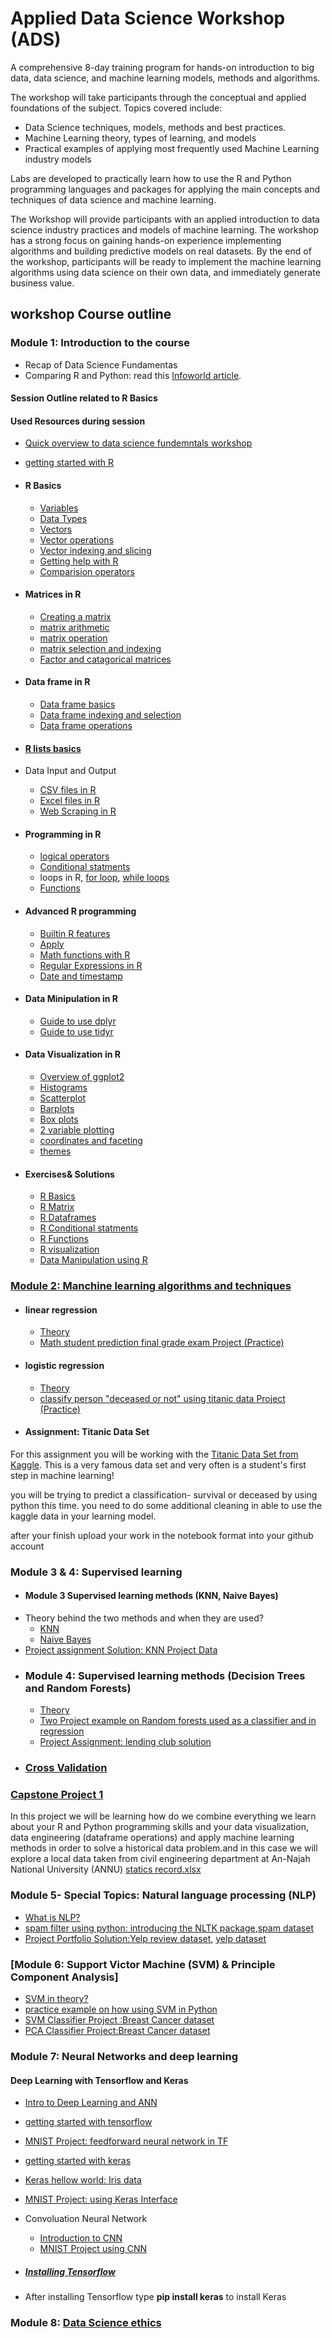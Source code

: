 # Applied Data Science Workshop (ADS)
A comprehensive 8-day training program for hands-on introduction to big data, data science, and machine learning models, methods and algorithms.

The workshop will take participants through the conceptual and applied foundations of the subject. Topics covered include:
* Data Science techniques, models, methods and best practices.
* Machine Learning theory, types of learning, and models
* Practical examples of applying most frequently used Machine Learning industry models

Labs are developed to practically learn how to use the R and Python programming languages and packages for applying the main concepts and techniques of data science and machine learning.

The Workshop will provide participants with an applied introduction to data science industry practices and models of machine learning. The workshop has a strong focus on gaining hands-on experience implementing algorithms and building predictive models on real datasets. By the end of the workshop, participants will be ready to implement the machine learning algorithms using data science on their own data, and immediately generate business value.

## workshop Course outline
### Module 1: Introduction to the course
  * Recap of Data Science Fundamentas
  * Comparing R and Python: read this [Infoworld article](http://www.infoworld.com/article/3187550/data-science/python-vs-r-the-battle-for-data-scientist-mind-share.html).
#### Session Outline related to R Basics
#### Used Resources during session
* [Quick overview to data science fundemntals workshop](https://github.com/Abdel-Razzak/DSF)
* [getting started with R](https://github.com/Abdel-Razzak/ADS/blob/master/S1/INDEX%201-Introduction%20to%20R.ipynb)

* #### R Basics
   * [Variables](http://htmlpreview.github.io/?https://github.com/Abdel-Razzak/ADS/blob/master/S1/Notes/Basics%20of%20R%20and%20Data%20Types/R%20Basics/Variables.html)
   * [Data Types](http://htmlpreview.github.io/?https://github.com/Abdel-Razzak/ADS/blob/master/S1/Notes/Basics%20of%20R%20and%20Data%20Types/R%20Basics/R%20Data%20Types%20.html)
   * [Vectors](http://htmlpreview.github.io/?https://github.com/Abdel-Razzak/ADS/blob/master/S1/Notes/Basics%20of%20R%20and%20Data%20Types/R%20Basics/Vector%20Basics.html)
   * [Vector operations](http://htmlpreview.github.io/?https://github.com/Abdel-Razzak/ADS/blob/master/S1/Notes/Basics%20of%20R%20and%20Data%20Types/R%20Basics/Vector%20Operations.html)
   * [Vector indexing and slicing](http://htmlpreview.github.io/?https://github.com/Abdel-Razzak/ADS/blob/master/S1/Notes/Basics%20of%20R%20and%20Data%20Types/R%20Basics/Vector%20Indexing%20and%20Slicing.html)
   * [Getting help with R](http://htmlpreview.github.io/?https://github.com/Abdel-Razzak/ADS/blob/master/S1/Notes/Basics%20of%20R%20and%20Data%20Types/R%20Basics/Getting%20Help%20with%20R.html)
   * [Comparision operators](http://htmlpreview.github.io/?https://github.com/Abdel-Razzak/ADS/blob/master/S1/Notes/Basics%20of%20R%20and%20Data%20Types/R%20Basics/Comparison%20Operators.html)
* #### Matrices in R
   * [Creating a matrix](http://htmlpreview.github.io/?https://github.com/Abdel-Razzak/ADS/blob/master/S1/Notes/Basics%20of%20R%20and%20Data%20Types/R%20Matrices/Creating%20a%20Matrix.html)
   * [matrix arithmetic](http://htmlpreview.github.io/?https://github.com/Abdel-Razzak/ADS/blob/master/S1/Notes/Basics%20of%20R%20and%20Data%20Types/R%20Matrices/Matrix%20Arithmetic.html)
   * [matrix operation](http://htmlpreview.github.io/?https://github.com/Abdel-Razzak/ADS/blob/master/S1/Notes/Basics%20of%20R%20and%20Data%20Types/R%20Matrices/Matrix%20Operations.html)
   * [matrix selection and indexing](http://htmlpreview.github.io/?https://github.com/Abdel-Razzak/ADS/blob/master/S1/Notes/Basics%20of%20R%20and%20Data%20Types/R%20Matrices/Matrix%20Selection%20and%20Indexing.html)
   * [Factor and catagorical matrices](http://htmlpreview.github.io/?https://github.com/Abdel-Razzak/ADS/blob/master/S1/Notes/Basics%20of%20R%20and%20Data%20Types/R%20Matrices/Factor%20and%20Categorical%20Matrices.html)
* #### Data frame in R
   * [Data frame basics](http://htmlpreview.github.io/?https://github.com/Abdel-Razzak/ADS/blob/master/S1/Notes/Basics%20of%20R%20and%20Data%20Types/R%20Data%20Frames/Data%20Frame%20Basics.html)
   * [Data frame indexing and selection](http://htmlpreview.github.io/?https://github.com/Abdel-Razzak/ADS/blob/master/S1/Notes/Basics%20of%20R%20and%20Data%20Types/R%20Data%20Frames/Data%20Frame%20Selection%20and%20Indexing.html)
   * [Data frame operations](http://htmlpreview.github.io/?https://github.com/Abdel-Razzak/ADS/blob/master/S1/Notes/Basics%20of%20R%20and%20Data%20Types/R%20Data%20Frames/Overview%20of%20Data%20Frame%20Operations.html)
* #### [R lists basics](https://github.com/Abdel-Razzak/ADS/blob/master/S1/Notes/Basics%20of%20R%20and%20Data%20Types/R%20Lists/R%20Lists%20Basics.html)

* Data Input and Output
   * [CSV files in R](http://htmlpreview.github.io/?https://github.com/Abdel-Razzak/ADS/blob/master/S1/Notes/Data%20Input%20and%20Output%20with%20R/CSV%20Input%20and%20Output.html)
   * [Excel files in R](http://htmlpreview.github.io/?https://github.com/Abdel-Razzak/ADS/blob/master/S1/Notes/Data%20Input%20and%20Output%20with%20R/Excel%20files%20with%20R.html)
   * [Web Scraping in R](http://htmlpreview.github.io/?https://github.com/Abdel-Razzak/ADS/blob/master/S1/Notes/Data%20Input%20and%20Output%20with%20R/Web%20Scraping%20Data%20with%20R.html)

* #### Programming in R
   * [logical operators](https://github.com/Abdel-Razzak/ADS/blob/master/S1/Notes/Programming%20with%20R/Logical%20Operators.html)
   * [Conditional statments](http://htmlpreview.github.io/?https://github.com/Abdel-Razzak/ADS/blob/master/S1/Notes/Programming%20with%20R/if%2C%20else%2C%20else%20if%20Statements.html)
   * loops in R, [for loop](http://htmlpreview.github.io/?https://github.com/Abdel-Razzak/ADS/blob/master/S1/Notes/Programming%20with%20R/for%20loops.html), [while loops](http://htmlpreview.github.io/?https://github.com/Abdel-Razzak/ADS/blob/master/S1/Notes/Programming%20with%20R/while%20loops.html)
   * [Functions](http://htmlpreview.github.io/?https://github.com/Abdel-Razzak/ADS/blob/master/S1/Notes/Programming%20with%20R/functions.html)
  
* #### Advanced R programming
   * [Builtin R features](http://htmlpreview.github.io/?https://github.com/Abdel-Razzak/ADS/blob/master/S1/Notes/Advanced%20Programming%20with%20R/Built-in_R_Features.html)
   * [Apply](http://htmlpreview.github.io/?https://github.com/Abdel-Razzak/ADS/blob/master/S1/Notes/Advanced%20Programming%20with%20R/Apply.html)
   * [Math functions with R](http://htmlpreview.github.io/?https://github.com/Abdel-Razzak/ADS/blob/master/S1/Notes/Advanced%20Programming%20with%20R/Math_functions_with_R.html)
   * [Regular Expressions in R](http://htmlpreview.github.io/?https://github.com/Abdel-Razzak/ADS/blob/master/S1/Notes/Advanced%20Programming%20with%20R/Regular_Expressions.html)
   * [Date and timestamp](http://htmlpreview.github.io/?https://github.com/Abdel-Razzak/ADS/blob/master/S1/Notes/Advanced%20Programming%20with%20R/Timestamps.html)

* #### Data Minipulation in R
   * [Guide to use dplyr](http://htmlpreview.github.io/?https://github.com/Abdel-Razzak/ADS/blob/master/S1/Notes/Data%20Manipulation%20in%20R/Guide%20to%20using%20dplyr.html)
   * [Guide to use tidyr](http://htmlpreview.github.io/?https://github.com/Abdel-Razzak/ADS/blob/master/S1/Notes/Data%20Manipulation%20in%20R/Guide%20to%20using%20tidyr.html)

* #### Data Visualization in R
   * [Overview of ggplot2]()
   * [Histograms](http://htmlpreview.github.io/?https://github.com/Abdel-Razzak/ADS/blob/master/S1/Notes/Data%20Visualization%20with%20ggplot2/Histograms%20with%20ggplot2.html)
   * [Scatterplot](http://htmlpreview.github.io/?https://github.com/Abdel-Razzak/ADS/blob/master/S1/Notes/Data%20Visualization%20with%20ggplot2/Scatterplots%20with%20ggplot2.html)
   * [Barplots](http://htmlpreview.github.io/?https://github.com/Abdel-Razzak/ADS/blob/master/S1/Notes/Data%20Visualization%20with%20ggplot2/Barplots%20with%20ggplot2.html)
   * [Box plots](http://htmlpreview.github.io/?https://github.com/Abdel-Razzak/ADS/blob/master/S1/Notes/Data%20Visualization%20with%20ggplot2/Boxplots%20with%20ggplot2.html)
   * [2 variable plotting](http://htmlpreview.github.io/?https://github.com/Abdel-Razzak/ADS/blob/master/S1/Notes/Data%20Visualization%20with%20ggplot2/2%20Variable%20Plotting%20with%20ggplot2.html)
   * [coordinates and faceting](http://htmlpreview.github.io/?https://github.com/Abdel-Razzak/ADS/blob/master/S1/Notes/Data%20Visualization%20with%20ggplot2/Coordinates%20and%20Faceting%20with%20ggplot2.html)
   * [themes](http://htmlpreview.github.io/?https://github.com/Abdel-Razzak/ADS/blob/master/S1/Notes/Data%20Visualization%20with%20ggplot2/Themes.html)

* #### Exercises& Solutions
  * [R Basics](https://github.com/Abdel-Razzak/ADS/blob/master/S1/Solutions/R%20Basics.ipynb)
  * [R Matrix](https://github.com/Abdel-Razzak/ADS/blob/master/S1/Solutions/RMatrix.ipynb)
  * [R Dataframes](https://github.com/Abdel-Razzak/ADS/blob/master/S1/Solutions/R%20Dataframes.ipynb)
  * [R Conditional statments](https://github.com/Abdel-Razzak/ADS/blob/master/S1/Solutions/R%20conditional%20statements.ipynb)
  * [R Functions](https://github.com/Abdel-Razzak/ADS/blob/master/S1/Solutions/R%20Functions.ipynb)
  * [R visualization](https://github.com/Abdel-Razzak/ADS/blob/master/S1/Solutions/R%20ggplot2.ipynb)
  * [Data Manipulation using R](https://github.com/Abdel-Razzak/ADS/blob/master/S1/Solutions/R%20Datamanipulation.ipynb)

  
### [Module 2: Manchine learning algorithms and techniques](https://github.com/Abdel-Razzak/ADS/blob/master/S2/INTRO%20TO%20ML.ipynb)

* #### linear regression
   * [Theory](https://github.com/Abdel-Razzak/ADS/blob/master/S2/History.ipynb)
   * [Math student prediction final grade exam Project (Practice)](https://github.com/Abdel-Razzak/ADS/blob/master/S2/Linear%20Reg.ipynb)
  
* #### logistic regression
   * [Theory](https://github.com/Abdel-Razzak/ADS/blob/master/S2/logistic%20regression_lecture%20.ipynb)
   * [classify person "deceased or not" using titanic data Project (Practice)](https://github.com/Abdel-Razzak/ADS/blob/master/S2/logistic%20Reg.ipynb)

* #### Assignment: Titanic Data Set
For this assignment you will be working with the [Titanic Data Set from Kaggle](https://www.kaggle.com/c/titanic). This is a very famous data set and very often is a student's first step in machine learning! 

you will be trying to predict a classification- survival or deceased by using python this time. you need to do some additional cleaning in able to use the kaggle data in your learning model.

after your finish upload your work in the notebook format into your github account

### Module 3 & 4: Supervised learning 
  * #### Module 3 Supervised learning methods (KNN, Naive Bayes)
   * Theory behind the two methods and when they are used?
     * [KNN](https://github.com/Abdel-Razzak/ADS/blob/master/S3%20%26%20S4/K%20Nearest%20Neighbors%20with%20Python.ipynb) 
     * [Naive Bayes](https://github.com/Abdel-Razzak/ADS/blob/master/S3%20%26%20S4/Supervised%20Learning%20-%20Naive%20Bayes.ipynb)
   * [Project assignment Solution: KNN Project Data](https://github.com/Abdel-Razzak/ADS/blob/master/S3%20%26%20S4/K-Nearest-Neighbors/K%20Nearest%20Neighbors%20Project%20-%20Solutions.ipynb)
* ### Module 4: Supervised learning methods (Decision Trees and Random Forests)
   * [Theory](https://github.com/Abdel-Razzak/ADS/blob/master/S3%20%26%20S4/Decision%20Trees%20and%20Random%20Forests%20in%20Python.ipynb)
   * [Two Project example on Random forests used as a classifier and in regression](https://github.com/Abdel-Razzak/ADS/blob/master/S3%20%26%20S4/Decision-Trees-and-Random-Forests/Decision%20Trees%20and%20Random%20Forests.ipynb)
   * [Project Assignment: lending club solution](https://github.com/Abdel-Razzak/ADS/blob/master/S3%20%26%20S4/Decision-Trees-and-Random-Forests/Decision%20Trees%20and%20Random%20Forest%20Project%20-%20Solutions.ipynb) 
 * ### [Cross Validation](https://github.com/Abdel-Razzak/ADS/blob/master/cross_validation.ipynb)

### [Capstone Project 1](https://github.com/Abdel-Razzak/ADS/tree/Capstone-Project-1)
In this project we will be learning how do we combine everything we learn about your R and Python programming skills and your data visualization, data engineering (dataframe operations) and apply machine learning methods in order to solve a historical data problem.and in this case we will explore a local data taken from civil engineering department at An-Najah National University (ANNU)
[statics record.xlsx](https://github.com/Abdel-Razzak/ADS/blob/master/statics%20recods.xlsx)

### Module 5- Special Topics: Natural language processing (NLP)

* [What is NLP?](https://github.com/Abdel-Razzak/ADS/blob/master/S5/Intro%20to%20Natural%20Language%20Processing.pdf)
* [spam filter using python: introducing the NLTK package](https://github.com/Abdel-Razzak/ADS/blob/master/S5/NLP%20(Natural%20Language%20Processing)%20with%20Python.ipynb),[spam dataset](https://github.com/Abdel-Razzak/ADS/tree/master/S5/smsspamcollection)
* [Project Portfolio Solution:Yelp review dataset](https://github.com/Abdel-Razzak/ADS/blob/master/S5/NLP%20Project%20-%20Solutions.ipynb), [yelp dataset](https://github.com/Abdel-Razzak/ADS/blob/master/S5/yelp.csv)
  
### [Module 6: Support Victor Machine (SVM) & Principle Component Analysis]
* [SVM in theory?](https://github.com/Abdel-Razzak/ADS/blob/master/S6/Support-Vector-Machines/svm.pdf)
* [practice example on how using SVM in Python](https://github.com/Abdel-Razzak/ADS/blob/master/S6/Support-Vector-Machines/svc.ipynb)
* [SVM Classifier Project :Breast Cancer dataset](https://github.com/Abdel-Razzak/ADS/blob/master/S6/Support-Vector-Machines/Support%20Vector%20Machines%20with%20Python.ipynb)
* [PCA Classifier Project:Breast Cancer dataset](https://github.com/Abdel-Razzak/ADS/blob/master/S6/Principal-Component-Analysis/Principal%20Component%20Analysis.ipynb)
  
### Module 7:  Neural Networks and deep learning
  #### Deep Learning with Tensorflow and Keras
  * [Intro to Deep Learning and ANN](https://github.com/Abdel-Razzak/ADS/blob/master/S7/Introduction%20-%20Deep%20Learning%20and%20ANN.ipynb)
  * [getting started with tensorflow](https://github.com/Abdel-Razzak/ADS/blob/master/S7/Tensorflow%20Basics.ipynb)
  * [MNIST Project: feedforward neural network in TF](https://github.com/Abdel-Razzak/ADS/blob/master/S7/MNIST%20with%20Multi-Layer%20Perceptron.ipynb)
  * [getting started with keras](https://github.com/Abdel-Razzak/ADS/blob/master/S7/NNinKeras.pdf)
  * [Keras hellow world: Iris data](https://github.com/Abdel-Razzak/ADS/blob/master/S7/introkeras.ipynb)
  * [MNIST Project: using Keras Interface](https://github.com/Abdel-Razzak/ADS/blob/master/S7/CNN%20HandsOn%20-%20MNIST%20%26%20FC%20Nets.ipynb)
  * Convoluation Neural Network
    * [Introduction to CNN](https://github.com/Abdel-Razzak/ADS/blob/master/S7/Convolutional%20Neural%20Networks.ipynb)
    * [MNIST Project using CNN](https://github.com/Abdel-Razzak/ADS/blob/master/S7/CNN%20HandsOn%20-%20MNIST%20%26%20CN%20Nets.ipynb)
    
  * ##### [Installing Tensorflow](https://www.tensorflow.org/install/)
  * After installing Tensorflow type **pip install keras** to install Keras
  
### Module 8: [Data Science ethics](https://github.com/abedkhooli/ds2/blob/master/DSEthics.md)  
  
   
